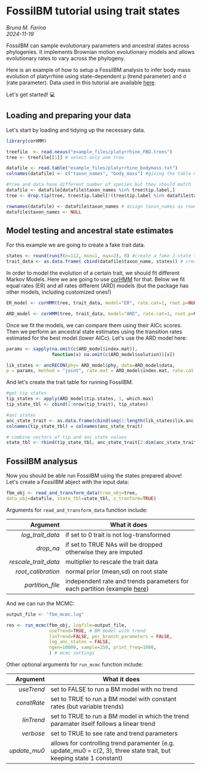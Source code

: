 # FossilBM tutorial using trait states
_Bruna M. Farina_  
_2024-11-19_

 FossilBM can sample evolutionary parameters and ancestral states across phylogenies. It implements Brownian motion evolutionary models and allows evolutionary rates to vary across the phylogeny.

 Here is an example of how to setup a FossilBM analysis to infer body mass evolution of platyrrhine using state-dependent μ (trend parameter) and σ (rate parameter). Data used in this tutorial are available [here](https://github.com/dsilvestro/fossilBM/tree/master/example_files).

 Let's get started! :computer: 

## Loading and preparing your data
Let's start by loading and tidying up the necessary data.

````R
library(corHMM)

treefile  <- read.nexus("example_files/platyrrhine_FBD.trees")
tree <- treefile[[1]] # select only one tree 

datafile <- read.table("example_files/platyrrhine_bodymass.txt")
colnames(datafile) <- c("taxon_names", "body_mass") #giving the table meaningful column names

#tree and data have different number of species but they should match
datafile <- datafile[datafile$taxon_names %in% tree$tip.label,]
tree <- drop.tip(tree, tree$tip.label[!(tree$tip.label %in% datafile$taxon_names)])

rownames(datafile) <- datafile$taxon_names # assign taxon_names as rownames
datafile$taxon_names <- NULL
````

## Model testing and ancestral state estimates

For this example we are going to create a fake trait data.

````R
states <- round(runif(n=112, min=1, max=2), 0) #create a fake 2-state trait as an example
trait_data <- as.data.frame( cbind(datafile$taxon_name, states)) # create fake trait dataframe with taxon names
````

In order to model the evolution of a certain trait, we should fit different Markov Models. Here we are going to use [corHMM](https://cran.r-project.org/web/packages/corHMM/index.html) for that. Below we fit equal rates (ER) and all rates different (ARD) models (but the package has other models, including customized ones!)

````R
ER_model <- corHMM(tree, trait_data, model="ER", rate.cat=1, root.p=NULL)

ARD_model <- corHMM(tree, trait_data, model="ARD", rate.cat=1, root.p=NULL)
````
Once we fit the models, we can compare them using their AICc scores. Then we perform an ancestral state estimates using the transition rates estimated for the best model (lower AICc). Let's use the ARD model here:

````R
params <- sapply(na.omit(c(ARD_model$index.mat)),
                 function(x) na.omit(c(ARD_model$solution))[x])

lik_states <- ancRECON(phy= ARD_model$phy, data=ARD_model$data,
p = params, method = "joint", rate.mat = ARD_model$index.mat, rate.cat = ARD_model$rate.cat, root.p = NULL)
````

And let's create the trait table for running FossilBM.
````R
#get tip states
tip_states <- apply(ARD_model$tip.states, 1, which.max)
tip_state_tbl <- cbind(1:nrow(tip_trait), tip_states)

#anc states
anc_state_trait <- as.data.frame(cbind(seq(1:length(lik_states$lik.anc.states)), lik_states$lik.anc.states))
colnames(tip_state_tbl) = colnames(anc_state_trait)

# combine vectors of tip and anc state values
state_tbl <- rbind(tip_state_tbl, anc_state_trait[2:dim(anc_state_trait)[1],])
````

## FossilBM analysus
Now you should be able run FossilBM using the states prepared above!  
Let's create a FossilBM abject with the input data:

````R
fbm_obj <- read_and_transform_data(tree_obj=tree, 
data_obj=datafile, state_tbl=state_tbl, z_tranform=TRUE)
````
Arguments for ````read_and_transform_data```` function include:

|  Argument            |  What it does                                                                                                |
|---------------------:|-----------------------------------------------------------------------------------------------------------|
|_log_trait_data_      |if set to 0 trait is not log-transformed                                                                   |
|_drop_na_             |if set to TRUE NAs will be dropped otherwise they are imputed                                              |
|_rescale_trait_data_  |multiplier to rescale the trait data                                                                       |
|_root_calibration_    |normal prior (mean,sd) on root state                                                                       |
|_partition_file_      |independent rate and trends parameters for each partition (example [here](https://github.com/dsilvestro/fossilBM/tree/master/example_files))

And we can run the MCMC:

````R
output_file <- "fbm_mcmc.log"

res <- run_mcmc(fbm_obj, logfile=output_file,
                useTrend=TRUE, # BM model with trend
                linTrend=FALSE, per_branch_parameters = FALSE,
                log_anc_states = FALSE,
                ngen=10000, sample=250, print_freq=1000, 
                ) # mcmc settings
````

Other optional arguments for ````run_mcmc```` function include:

|  Argument     |  What it does                                                                                                          |
|--------------:|--------------------------------------------------------------------------------------------------------------------|
|_useTrend_     |set to FALSE to run a BM model with no trend                                                                        |
|_constRate_    |set to TRUE to run a BM model with constant rates (but variable trends)                                             |
|_linTrend_     |set to TRUE to run a BM model in which the trend paramater itself follows a linear trend                            |
|_verbose_      |set to TRUE to see rate and trend parameters                                                                        |
|_update_mu0_   |allows for controlling trend paramenter (e.g. update_mu0 = c(2, 3), three state trait, but keeping state 1 constant)|
